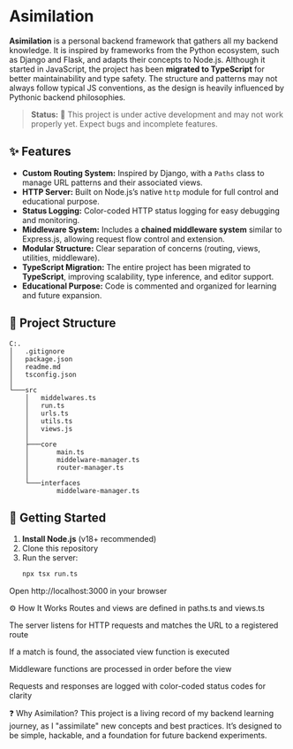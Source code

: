 # Asimilation

**Asimilation** is a personal backend framework that gathers all my backend knowledge. It is inspired by frameworks from the Python ecosystem, such as Django and Flask, and adapts their concepts to Node.js. Although it started in JavaScript, the project has been **migrated to TypeScript** for better maintainability and type safety. The structure and patterns may not always follow typical JS conventions, as the design is heavily influenced by Pythonic backend philosophies.

> **Status:** 🚧 This project is under active development and may not work properly yet. Expect bugs and incomplete features.

## ✨ Features

- **Custom Routing System:** Inspired by Django, with a `Paths` class to manage URL patterns and their associated views.
- **HTTP Server:** Built on Node.js’s native `http` module for full control and educational purpose.
- **Status Logging:** Color-coded HTTP status logging for easy debugging and monitoring.
- **Middleware System:** Includes a **chained middleware system** similar to Express.js, allowing request flow control and extension.
- **Modular Structure:** Clear separation of concerns (routing, views, utilities, middleware).
- **TypeScript Migration:** The entire project has been migrated to **TypeScript**, improving scalability, type inference, and editor support.
- **Educational Purpose:** Code is commented and organized for learning and future expansion.

## 📁 Project Structure
```
C:.
│   .gitignore
│   package.json
│   readme.md
│   tsconfig.json
│
└───src
    │   middelwares.ts
    │   run.ts
    │   urls.ts
    │   utils.ts
    │   views.js
    │
    ├───core
    │       main.ts
    │       middelware-manager.ts
    │       router-manager.ts
    │
    └───interfaces
            middelware-manager.ts

```
## 🚀 Getting Started
1. **Install Node.js** (v18+ recommended)
2. Clone this repository
3. Run the server:
   ```bash
   npx tsx run.ts
   ```
Open http://localhost:3000 in your browser

⚙️ How It Works
Routes and views are defined in paths.ts and views.ts

The server listens for HTTP requests and matches the URL to a registered route

If a match is found, the associated view function is executed

Middleware functions are processed in order before the view

Requests and responses are logged with color-coded status codes for clarity

❓ Why Asimilation?
This project is a living record of my backend learning journey, as I "assimilate" new concepts and best practices. It’s designed to be simple, hackable, and a foundation for future backend experiments.